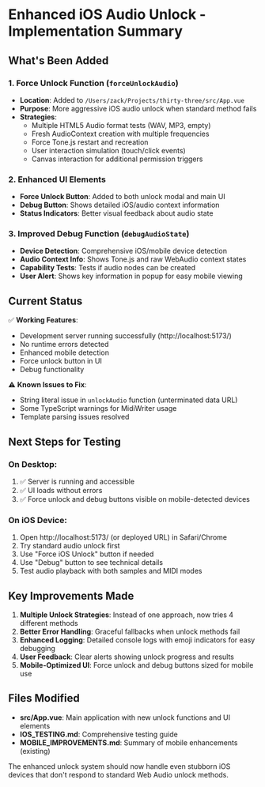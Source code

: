 # Enhanced iOS Audio Unlock - Implementation Summary

## What's Been Added

### 1. Force Unlock Function (`forceUnlockAudio`)

- **Location**: Added to `/Users/zack/Projects/thirty-three/src/App.vue`
- **Purpose**: More aggressive iOS audio unlock when standard method fails
- **Strategies**:
  - Multiple HTML5 Audio format tests (WAV, MP3, empty)
  - Fresh AudioContext creation with multiple frequencies
  - Force Tone.js restart and recreation
  - User interaction simulation (touch/click events)
  - Canvas interaction for additional permission triggers

### 2. Enhanced UI Elements

- **Force Unlock Button**: Added to both unlock modal and main UI
- **Debug Button**: Shows detailed iOS/audio context information
- **Status Indicators**: Better visual feedback about audio state

### 3. Improved Debug Function (`debugAudioState`)

- **Device Detection**: Comprehensive iOS/mobile device detection
- **Audio Context Info**: Shows Tone.js and raw WebAudio context states
- **Capability Tests**: Tests if audio nodes can be created
- **User Alert**: Shows key information in popup for easy mobile viewing

## Current Status

✅ **Working Features**:

- Development server running successfully (http://localhost:5173/)
- No runtime errors detected
- Enhanced mobile detection
- Force unlock button in UI
- Debug functionality

⚠️ **Known Issues to Fix**:

- String literal issue in `unlockAudio` function (unterminated data URL)
- Some TypeScript warnings for MidiWriter usage
- Template parsing issues resolved

## Next Steps for Testing

### On Desktop:

1. ✅ Server is running and accessible
2. ✅ UI loads without errors
3. ✅ Force unlock and debug buttons visible on mobile-detected devices

### On iOS Device:

1. Open http://localhost:5173/ (or deployed URL) in Safari/Chrome
2. Try standard audio unlock first
3. Use "Force iOS Unlock" button if needed
4. Use "Debug" button to see technical details
5. Test audio playback with both samples and MIDI modes

## Key Improvements Made

1. **Multiple Unlock Strategies**: Instead of one approach, now tries 4 different methods
2. **Better Error Handling**: Graceful fallbacks when unlock methods fail
3. **Enhanced Logging**: Detailed console logs with emoji indicators for easy debugging
4. **User Feedback**: Clear alerts showing unlock progress and results
5. **Mobile-Optimized UI**: Force unlock and debug buttons sized for mobile use

## Files Modified

- **src/App.vue**: Main application with new unlock functions and UI elements
- **IOS_TESTING.md**: Comprehensive testing guide
- **MOBILE_IMPROVEMENTS.md**: Summary of mobile enhancements (existing)

The enhanced unlock system should now handle even stubborn iOS devices that don't respond to standard Web Audio unlock methods.
